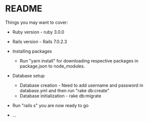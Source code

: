 # README

Things you may want to cover:

* Ruby version - ruby 3.0.0
* Rails version - Rails 7.0.2.3 
* Installing packages
  * Run "yarn install" for downloading respective packages in package.json to node_modules.
* Database setup
  * Database creation - Need to add username and password in database.yml and then run "rake db:create"
  * Database initialization - rake db:migrate

* Run "rails s" you are now ready to go
* ...
